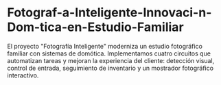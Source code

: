 # Fotograf-a-Inteligente-Innovaci-n-Dom-tica-en-Estudio-Familiar
El proyecto "Fotografía Inteligente" moderniza un estudio fotográfico familiar con sistemas de domótica. Implementamos cuatro circuitos que automatizan tareas y mejoran la experiencia del cliente: detección visual, control de entrada, seguimiento de inventario y un mostrador fotográfico interactivo.
